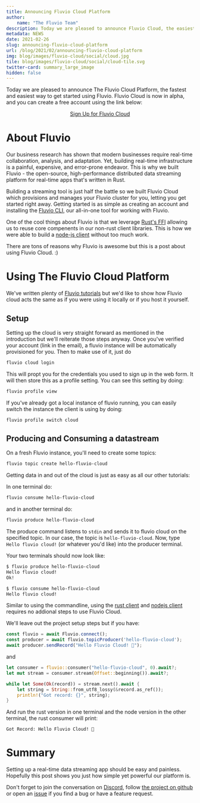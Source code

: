 ```yaml
---
title: Announcing Fluvio Cloud Platform
author:
    name: "The Fluvio Team"
description: Today we are pleased to announce Fluvio Cloud, the easiest way to get started with Fluvio.
metadata: NEWS
date: 2021-02-26
slug: announcing-fluvio-cloud-platform
url: /blog/2021/02/announcing-fluvio-cloud-platform
img: blog/images/fluvio-cloud/social/cloud.jpg
tile: blog/images/fluvio-cloud/social/cloud-tile.svg
twitter-card: summary_large_image
hidden: false
---
```



Today we are pleased to announce The Fluvio Cloud Platform, the fastest and easiest way to get started using Fluvio.
Fluvio Cloud is now in alpha, and you can create a free account using the link below:

<center><a class="btn btn-primary" href="https://cloud.fluvio.io/signup" target="_blank" role="button">Sign Up for Fluvio Cloud</a></center>

# About Fluvio

Our business research has shown that modern businesses require real-time
collaboration, analysis, and adaptation. Yet, building real-time
infrastructure is a painful, expensive, and error-prone endeavor. This is why
we built Fluvio - the open-source, high-performance distributed data streaming
platform for real-time apps that's written in Rust.

Building a streaming tool is just half the battle so we built Fluvio
Cloud which provisions and manages your Fluvio cluster for you, letting you get
started right away.  Getting started is as simple as creating an account and
installing the [Fluvio CLI], our all-in-one tool for working with Fluvio.

One of the cool things about Fluvio is that we leverage [Rust's FFI] allowing
us to reuse core compenents in our non-rust client libraries. This is how we
were able to build a [node-js client] without too much work.

There are tons of reasons why Fluvio is awesome but this is a post about using
Fluvio Cloud. :)

[Rust's FFI]: https://doc.rust-lang.org/nomicon/ffi.html#calling-foreign-functions
[Fluvio CLI]: /docs/getting-started/
[node-js client]: https://github.com/infinyon/fluvio-client-node

# Using The Fluvio Cloud Platform

We've written plenty of [Fluvio tutorials](/tutorials) but we'd like to show
how Fluvio cloud acts the same as if you were using it locally or if you host
it yourself.

## Setup
Setting up the cloud is very straight forward as mentioned in the introduction
but we'll reiterate those steps anyway. Once you've verified your account (link
        in the email), a fluvio instance will be automatically provisioned for
you. Then to make use of it, just do
```bash
fluvio cloud login
```
This will propt you for the credentials you used to sign up in the web
form. It will then store this as a profile setting. You can see this setting by
doing:
```bash
fluvio profile view
```

If you've already got a local instance of fluvio running, you can easily switch
the instance the client is using by doing:
```bash
fluvio profile switch cloud
```

## Producing and Consuming a datastream

On a fresh Fluvio instance, you'll need to create some topics:
```bash
fluvio topic create hello-fluvio-cloud
```

Getting data in and out of the cloud is just as easy as all our other tutorials:

In one terminal do:
```bash
fluvio consume hello-fluvio-cloud
```

and in another terminal do:

```bash
fluvio produce hello-fluvio-cloud
```

The produce command listens to `stdin` and sends it to fluvio cloud on the
specified topic. In our case, the topic is `hello-fluvio-cloud`. Now, type
`Hello fluvio cloud!` (or whatever you'd like) into the producer terminal.

Your two terminals should now look like:
```bash
$ fluvio produce hello-fluvio-cloud
Hello fluvio cloud!
Ok!
```

```bash
$ fluvio consume hello-fluvio-cloud
Hello fluvio cloud!
```

Similar to using the commandline, using the [rust
client](https://crates.io/crates/fluvio) and [nodejs
client](https://www.npmjs.com/package/@fluvio/client) requires no addional
steps to use Fluvio Cloud.

We'll leave out the project setup steps but if you have:

```javascript
const fluvio = await Fluvio.connect();
const producer = await fluvio.topicProducer('hello-fluvio-cloud');
await producer.sendRecord("Hello Fluvio Cloud! 🎉");
```

and
```rust
let consumer = fluvio::consumer("hello-fluvio-cloud", 0).await?;
let mut stream = consumer.stream(Offset::beginning()).await?;

while let Some(Ok(record)) = stream.next().await {
    let string = String::from_utf8_lossy(&record.as_ref());
    println!("Got record: {}", string);
}
```

And run the rust version in one terminal and the node version in the other
terminal, the rust consumer will print:
```
Got Record: Hello Fluvio Cloud! 🎉
```


# Summary

Setting up a real-time data streaming app should be easy and painless. Hopefully this
post shows you just how simple yet powerful our platform is.

Don't forget to join the conversation on
[Discord](https://discordapp.com/invite/bBG2dTz), follow [the project on
github](https://github.com/infinyon/fluvio/watchers) or open an
[issue](https://github.com/infinyon/fluvio/issues) if you find a bug or have a
feature request.
